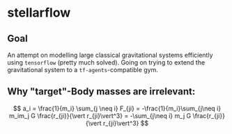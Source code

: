 # stellarflow

## Goal

An attempt on modelling large classical gravitational systems efficiently using `tensorflow` (pretty much solved).
Going on trying to extend the gravitational system to a `tf-agents`-compatible gym.

## Why "target"-Body masses are irrelevant:

$$
    a_i = \frac{1}{m_i} \sum_{j \neq i} F_{ji} = -\frac{1}{m_i}\sum_{j\neq i} m_im_j G \frac{r_{ji}}{\vert r_{ji}\vert^3}  = -\sum_{j\neq i} m_j G \frac{r_{ji}}{\vert r_{ji}\vert^3} 
$$
